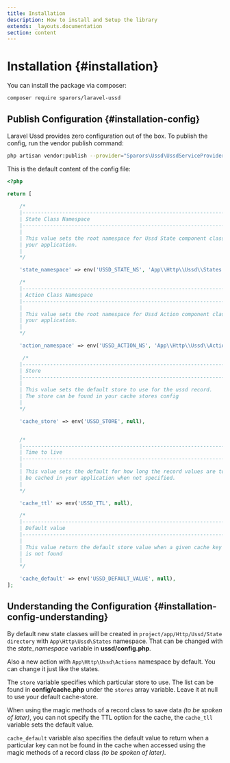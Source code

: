 ```yaml
---
title: Installation
description: How to install and Setup the library
extends: _layouts.documentation
section: content
---
```

# Installation {#installation}

You can install the package via composer:

```bash
composer require sparors/laravel-ussd
```

## Publish Configuration {#installation-config}

Laravel Ussd provides zero configuration out of the box. To publish the config, 
run the vendor publish command:

```bash
php artisan vendor:publish --provider="Sparors\Ussd\UssdServiceProvider" --tag=ussd-config
```

This is the default content of the config file:

```php
<?php

return [
    
    /*
    |--------------------------------------------------------------------------
    | State Class Namespace
    |--------------------------------------------------------------------------
    |
    | This value sets the root namespace for Ussd State component classes in
    | your application.
    |
    */

    'state_namespace' => env('USSD_STATE_NS', 'App\\Http\\Ussd\\States'),

    /*
    |--------------------------------------------------------------------------
    | Action Class Namespace
    |--------------------------------------------------------------------------
    |
    | This value sets the root namespace for Ussd Action component classes in
    | your application.
    |
    */

    'action_namespace' => env('USSD_ACTION_NS', 'App\\Http\\Ussd\\Actions'),

     /*
    |--------------------------------------------------------------------------
    | Store
    |--------------------------------------------------------------------------
    |
    | This value sets the default store to use for the ussd record.
    | The store can be found in your cache stores config
    |
    */

    'cache_store' => env('USSD_STORE', null),


    /*
    |--------------------------------------------------------------------------
    | Time to live
    |--------------------------------------------------------------------------
    |
    | This value sets the default for how long the record values are to
    | be cached in your application when not specified.
    |
    */

    'cache_ttl' => env('USSD_TTL', null),

    /*
    |--------------------------------------------------------------------------
    | Default value
    |--------------------------------------------------------------------------
    |
    | This value return the default store value when a given cache key
    | is not found
    |
    */

    'cache_default' => env('USSD_DEFAULT_VALUE', null),
];
```
## Understanding the Configuration {#installation-config-understanding}

By default new state classes will be created in
`project/app/Http/Ussd/State directory` with `App\Http\Ussd\States` namespace.
That can be changed with the *state_namespace* variable in **ussd/config.php**.

Also a new action with `App\Http\Ussd\Actions` namespace by default.
You can change it just like the states.

The `store` variable specifies which particular store to use.
The list can be found in **config/cache.php** under the `stores` array variable.
Leave it at null to use your default cache-store.

When using the magic methods of a record class to save data
*(to be spoken of later)*, you can not specify the TTL option for the cache,
the `cache_tll` variable sets the default value.

`cache_default` variable also specifies the default value to return when a
particular key can not be found in the cache when accessed using the magic
methods of a record class *(to be spoken of later)*.
